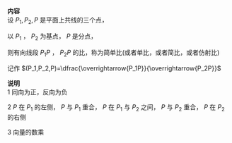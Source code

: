 **内容**  
设 $P_1,P_2,P$ 是平面上共线的三个点，  
  
以 $P_1$ ， $P_2$ 为基点， $P$ 是分点，  
  
则有向线段 $P_1P$ ， $P_2P$ 的比，称为简单比(或者单比，或者简比，或者仿射比)  
  
记作 $(P_1,P_2,P)=\dfrac{\overrightarrow{P_1P}}{\overrightarrow{P_2P}}$  
  
**说明**  
1 同向为正，反向为负  
  
2 $P$ 在 $P_1$ 的左侧， $P$ 与 $P_1$ 重合， $P$ 在 $P_1$ 与 $P_2$ 之间， $P$ 与 $P_2$ 重合， $P$ 在 $P_2$ 的右侧  
  
3 向量的数乘  
